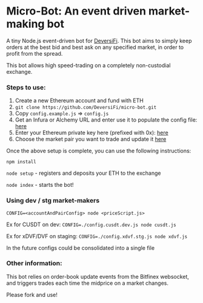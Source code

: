 # Micro-Bot: An event driven market-making bot

A tiny Node.js event-driven bot for [DeversiFi](deversifi.com). This bot aims to simply keep orders at the best bid and best ask on any specified market, in order to profit from the spread.

This bot allows high speed-trading on a completely non-custodial exchange.

### Steps to use:

1. Create a new Ethereum account and fund with ETH
2. `git clone https://github.com/DeversiFi/micro-bot.git`
2. Copy `config.example.js` => `config.js`
3. Get an Infura or Alchemy URL and enter use it to populate the config file: [here](https://github.com/DeversiFi/micro-bot/blob/main/config.example.js#L6)
4. Enter your Ethereum private key here (prefixed with 0x): [here](https://github.com/DeversiFi/micro-bot/blob/main/config.example.js#L3)
5. Choose the market pair you want to trade and update it [here](https://github.com/DeversiFi/micro-bot/blob/main/config.example.js#L5)

Once the above setup is complete, you can use the following instructions:

`npm install`

`node setup` - registers and deposits your ETH to the exchange

`node index` - starts the bot!

### Using dev / stg market-makers

`CONFIG=<accountAndPairConfig> node <priceScript.js>`

Ex for CUSDT on dev:
`CONFIG=./config.cusdt.dev.js node cusdt.js`

Ex for xDVF/DVF on staging:
`CONFIG=./config.xdvf.stg.js node xdvf.js`

In the future configs could be consolidated into a single file


### Other information:

This bot relies on order-book update events from the Bitfinex websocket, and triggers trades each time the midprice on a market changes.

Please fork and use!
